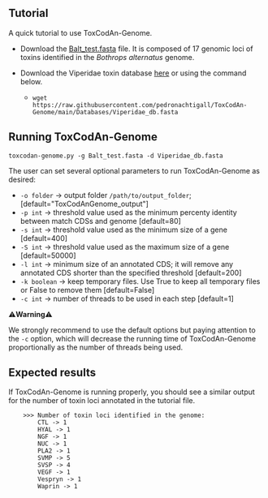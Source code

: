 ## Tutorial

A quick tutorial to use ToxCodAn-Genome.

- Download the [Balt_test.fasta](https://github.com/pedronachtigall/ToxCodAn-Genome/blob/main/Tutorial/Balt_test.fasta) file. It is composed of 17 genomic loci of toxins identified in the *Bothrops alternatus* genome.

- Download the Viperidae toxin database [here](https://github.com/pedronachtigall/ToxCodAn-Genome/tree/main/Databases) or using the command below.
    - ```wget https://raw.githubusercontent.com/pedronachtigall/ToxCodAn-Genome/main/Databases/Viperidae_db.fasta```

## Running ToxCodAn-Genome

```
toxcodan-genome.py -g Balt_test.fasta -d Viperidae_db.fasta
```

The user can set several optional parameters to run ToxCodAn-Genome as desired:
 - ```-o folder``` -> output folder ```/path/to/output_folder```; [default="ToxCodAnGenome_output"]
 - ```-p int``` -> threshold value used as the minimum percenty identity between match CDSs and genome [default=80]
 - ```-s int``` -> threshold value used as the minimum size of a gene [default=400]
 - ```-S int``` -> threshold value used as the maximum size of a gene [default=50000]
 - ```-l int``` -> minimum size of an annotated CDS; it will remove any annotated CDS shorter than the specified threshold [default=200]
 - ```-k boolean``` -> keep temporary files. Use True to keep all temporary files or False to remove them [default=False]
 - ```-c int``` -> number of threads to be used in each step [default=1]

:warning:**Warning**:warning:

We strongly recommend to use the default options but paying attention to the ```-c``` option, which will decrease the running time of ToxCodAn-Genome proportionally as the number of threads being used.

## Expected results

If ToxCodAn-Genome is running properly, you should see a similar output for the number of toxin loci annotated in the tutorial file.

```
	>>> Number of toxin loci identified in the genome:
		CTL -> 1
		HYAL -> 1
		NGF -> 1
		NUC -> 1
		PLA2 -> 1
		SVMP -> 5
		SVSP -> 4
		VEGF -> 1
		Vespryn -> 1
		Waprin -> 1
```
